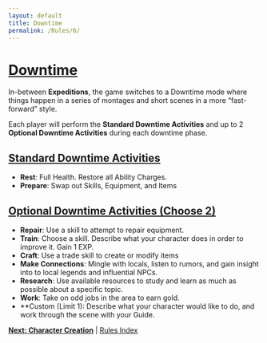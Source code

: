```yaml
---
layout: default
title: Downtime
permalink: /Rules/6/
---
```

# [Downtime](#downtime)
In-between **Expeditions**, the game switches to a Downtime mode where things happen in a series of montages and short scenes in a more “fast-forward” style.

Each player will perform the **Standard Downtime Activities** and up to 2 **Optional Downtime Activities** during each downtime phase.

## [Standard Downtime Activities](#standard-downtime-activities)
- **Rest**: Full Health. Restore all Ability Charges.
- **Prepare**: Swap out Skills, Equipment, and Items

## [Optional Downtime Activities (Choose 2)](#optional-downtime-activities)
- **Repair**: Use a skill to attempt to repair equipment.
- **Train**: Choose a skill. Describe what your character does in order to improve it. Gain 1 EXP.
- **Craft**: Use a trade skill to create or modify items
- **Make Connections**: Mingle with locals, listen to rumors, and gain insight into to local legends and influential NPCs.
- **Research**: Use available resources to study and learn as much as possible about a specific topic.
- **Work**: Take on odd jobs in the area to earn gold.
- **Custom (Limit 1): Describe what your character would like to do, and work through the scene with your Guide. 

**[Next: Character Creation]({{site.baseurl}}/Rules/7/)** | [Rules Index]({{site.baseurl}}/Rules/Index/)